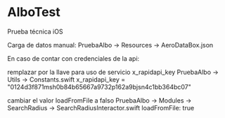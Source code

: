 # AlboTest
Prueba técnica iOS

Carga de datos manual: 
PruebaAlbo -> Resources -> AeroDataBox.json

En caso de contar con credenciales de la api:

remplazar por la llave para uso de servicio x_rapidapi_key 
PruebaAlbo -> Utils -> Constants.swift
x_rapidapi_key = "0124d3f871msh0b84b65667a9732p162a9bjsn4c1bb364bc07"


cambiar el valor loadFromFile a falso
PruebaAlbo -> Modules -> SearchRadius -> SearchRadiusInteractor.swift
loadFromFile: true 